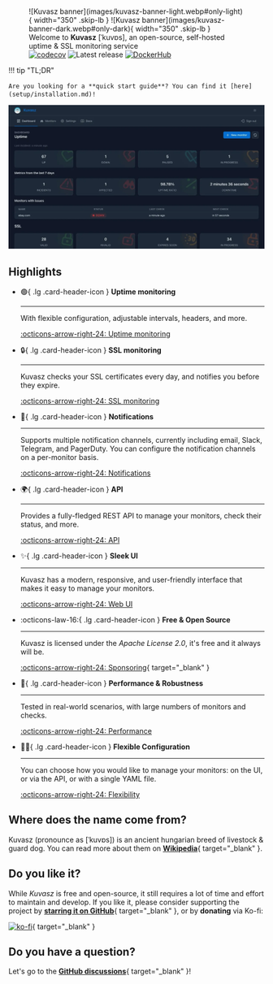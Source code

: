 # 

<figure markdown="span">
  ![Kuvasz banner](images/kuvasz-banner-light.webp#only-light){ width="350" .skip-lb }
  ![Kuvasz banner](images/kuvasz-banner-dark.webp#only-dark){ width="350" .skip-lb }
  <figcaption>Welcome to <strong>Kuvasz</strong> [ˈkuvɒs], an open-source, self-hosted uptime & SSL monitoring service</figcaption>
<span>
<a style="display: inline-flex;" href="https://codecov.io/gh/kuvasz-uptime/kuvasz" target="_blank">
  <img src="https://codecov.io/gh/kuvasz-uptime/kuvasz/branch/main/graph/badge.svg?token=67X0CD3CGY" alt="codecov" />
</a>
<img style="display: inline-flex;" src="https://badgen.net/github/release/kuvasz-uptime/kuvasz" alt="Latest release"/></span>
    <a style="display: inline-flex;" href="https://hub.docker.com/r/kuvaszmonitoring/kuvasz" target="_blank">
        <img src="https://badgen.net/badge/docker/hub/blue?icon=docker" alt="DockerHub" />
    </a>
</figure>

!!! tip "TL;DR"

    Are you looking for a **quick start guide**? You can find it [here](setup/installation.md)!

![Kuvasz](images/feature_carousel.webp)

## Highlights

<div class="grid cards" markdown>

-   :green_circle:{ .lg .card-header-icon } __Uptime monitoring__

    ---

    With flexible configuration, adjustable intervals, headers, and more.

    [:octicons-arrow-right-24: Uptime monitoring](features/uptime-monitoring.md)

-   :lock:{ .lg .card-header-icon } __SSL monitoring__

    ---

    Kuvasz checks your SSL certificates every day, and notifies you before they expire.

    [:octicons-arrow-right-24: SSL monitoring](features/ssl-monitoring.md)

-   :bell:{ .lg .card-header-icon } __Notifications__

    ---

    Supports multiple notification channels, currently including email, Slack, Telegram, and PagerDuty. You can configure the notification channels on a per-monitor basis.

    [:octicons-arrow-right-24: Notifications](features/notifications.md)

-   :earth_africa:{ .lg .card-header-icon } __API__

    ---

    Provides a fully-fledged REST API to manage your monitors, check their status, and more.

    [:octicons-arrow-right-24: API](features/api.md)

-   :sparkles:{ .lg .card-header-icon } __Sleek UI__

    ---

    Kuvasz has a modern, responsive, and user-friendly interface that makes it easy to manage your monitors.

    [:octicons-arrow-right-24: Web UI](features/ui.md)

-   :octicons-law-16:{ .lg .card-header-icon } __Free & Open Source__

    ---

    Kuvasz is licensed under the _Apache License 2.0_, it's free and it always will be.

    [:octicons-arrow-right-24: Sponsoring](https://ko-fi.com/L4L31DH59D){ target="_blank" }

-  :muscle:{ .lg .card-header-icon } __Performance & Robustness__

    ---

    Tested in real-world scenarios, with large numbers of monitors and checks.

    [:octicons-arrow-right-24: Performance](features/performance.md)

-   :woman_cartwheeling:{ .lg .card-header-icon } __Flexible Configuration__

    ---

    You can choose how you would like to manage your monitors: on the UI, or via the API, or with a single YAML file.

    [:octicons-arrow-right-24: Flexibility](features/flexibility.md)

</div>

## Where does the name come from?

Kuvasz (pronounce as [ˈkuvɒs]) is an ancient hungarian breed of livestock & guard dog. You can read more about them
on [**Wikipedia**](https://en.wikipedia.org/wiki/Kuvasz){ target="_blank" }.

## Do you like it?

While _Kuvasz_ is free and open-source, it still requires a lot of time and effort to maintain and develop. If you like it, please consider supporting the project by [**starring it on GitHub**](https://github.com/kuvasz-uptime/kuvasz){ target="_blank" }, or by **donating** via Ko-fi:

[![ko-fi](https://ko-fi.com/img/githubbutton_sm.svg)](https://ko-fi.com/L4L31DH59D){ target="_blank" }

## Do you have a question?
Let's go to the [**GitHub discussions**](https://github.com/kuvasz-uptime/kuvasz/discussions){ target="_blank" }!
